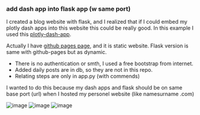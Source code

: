 ### add dash app into flask app (w same port)
I created a blog website with flask, and I realized that if I could embed my plotly dash apps into this website this could be really good. In this example I used this [plotly-dash-app](https://github.com/bilative/blog/tree/master/SistersLab/05_etkilesimli_dashboard_DATAVIZ).

Actually I have [github pages page](https://bilative.github.io/), and it is static website. Flask version is same with github-pages but as dynamic.
* There is no authentication or smth, I used a free bootstrap from internet.
* Added daily posts are in db, so they are not in this repo.
* Relating steps are only in app.py (with commends)

I wanted to do this because my dash apps and flask should be on same base port (url) when I hosted my personel website (like namesurname .com)

![image](https://user-images.githubusercontent.com/70684994/135125183-593f7724-42d1-47c3-bd42-f577115c2187.png)
![image](https://user-images.githubusercontent.com/70684994/135125267-8716be8c-5666-46fb-ae86-4d85f241a92f.png)
![image](https://user-images.githubusercontent.com/70684994/135125405-79db2e0c-ebc7-469a-9223-0912fc6ef5cb.png)
